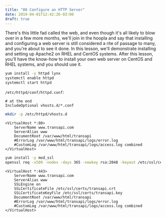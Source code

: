 ```yaml
---
title: "08 Configure an HTTP Server"
date: 2019-04-01T12:42:26-03:00
draft: true
---
```


There's this little fad called the web, and even though it's all likely to blow over in a few more months, we'll join in the hoopla and say that installing and configuring a web server is still considered a rite of passage to many, and you're about to see it done. In this lesson, we'll demonstrate installing and setting up Apache2 on RHEL and CentOS systems. After this lesson, you'll have the know-how to install your own web server on CentOS and RHEL systems, and you should use it.

```bash
yum install -y httpd lynx
systemctl enable httpd
systemctl start httpd
```

`/etc/httpd/conf/httpd.conf`:
```
# at the end
IncludeOptional vhosts.d/*.conf
```

```bash
mkdir -p /etc/httpd/vhosts.d
```
```
<VirtualHost *:80>
	ServerName www.transapi.com
	ServerAlias www
	DocumentRoot /var/www/html/transapi
	#ErrorLog /var/www/html/transapi/logs/error.log
	#CustomLog /var/www/html/transapi/logs/access.log combined
</VirtualHost>
```

```bash
yum install -y mod_ssl
openssl req -x509 -nodes -days 365 -newkey rsa:2048 -keyout /etc/ssl/certs/transapi.key -out /etc/ssl/certs/transapi.crt
```

```
<VirtualHost *:443>
	ServerName www.transapi.com
	ServerAlias www
    SSLEngine on
    SSLCertificateFile /etc/ssl/certs/transapi.crt
    SSLCertificateKeyFile /etc/ssl/certs/transapi.key
	DocumentRoot /var/www/html/transapi
	#ErrorLog /var/www/html/transapi/logs/error.log
	#CustomLog /var/www/html/transapi/logs/access.log combined
</VirtualHost>